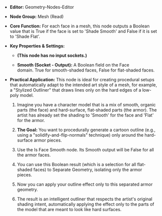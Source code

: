 - **Editor:** Geometry-Nodes-Editor
    
- **Node Group:** Mesh (Read)
    
- **Core Function:** For each face in a mesh, this node outputs a Boolean value that is True if the face is set to 'Shade Smooth' and False if it is set to 'Shade Flat'.
    
- **Key Properties & Settings:**
    
    - **(This node has no input sockets.)**
        
    - **Smooth (Socket - Output):** A Boolean field on the Face domain. True for smooth-shaded faces, False for flat-shaded faces.
        
- **Practical Application:** This node is ideal for creating procedural setups that automatically adapt to the intended art style of a mesh, for example, a "Stylized Outliner" that draws lines only on the hard edges of a low-poly model.
    
    1. Imagine you have a character model that is a mix of smooth, organic parts (the face) and hard-surface, flat-shaded parts (the armor). The artist has already set the shading to 'Smooth' for the face and 'Flat' for the armor.
        
    2. **The Goal:** You want to procedurally generate a cartoon outline (e.g., using a "solidify-and-flip-normals" technique) only around the hard-surface armor pieces.
        
    3. Use the Is Face Smooth node. Its Smooth output will be False for all the armor faces.
        
    4. You can use this Boolean result (which is a selection for all flat-shaded faces) to Separate Geometry, isolating only the armor pieces.
        
    5. Now you can apply your outline effect only to this separated armor geometry.
        
    6. The result is an intelligent outliner that respects the artist's original shading intent, automatically applying the effect only to the parts of the model that are meant to look like hard surfaces.